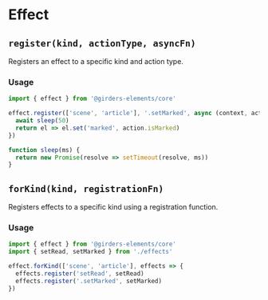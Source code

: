# Effect

## `register(kind, actionType, asyncFn)`

Registers an effect to a specific kind and action type.

### Usage

```javascript
import { effect } from '@girders-elements/core'

effect.register(['scene', 'article'], '.setMarked', async (context, action) => {
  await sleep(50)
  return el => el.set('marked', action.isMarked)
})

function sleep(ms) {
  return new Promise(resolve => setTimeout(resolve, ms))
}
``` 

## `forKind(kind, registrationFn)`

Registers effects to a specific kind using a registration function.

### Usage

```javascript
import { effect } from '@girders-elements/core'
import { setRead, setMarked } from './effects'

effect.forKind(['scene', 'article'], effects => {
  effects.register('setRead', setRead)
  effects.register('.setMarked', setMarked)
})
```
